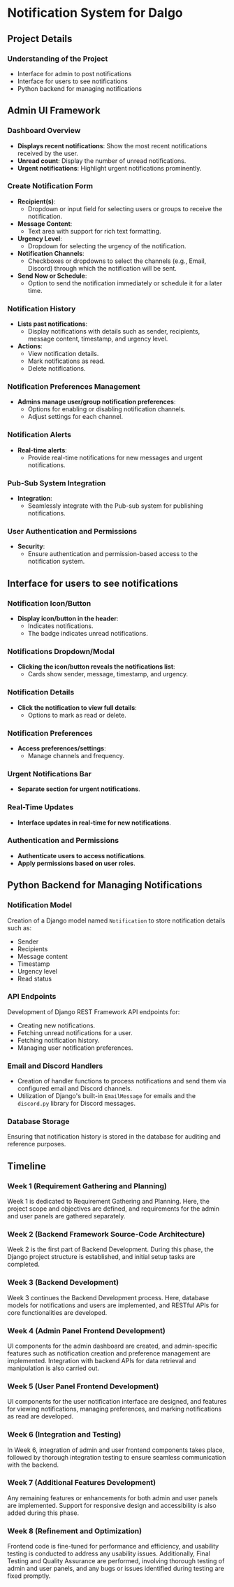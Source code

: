 # Notification System for Dalgo

## Project Details

### Understanding of the Project
- Interface for admin to post notifications
- Interface for users to see notifications
- Python backend for managing notifications

## Admin UI Framework

### Dashboard Overview

- **Displays recent notifications**: Show the most recent notifications received by the user.
- **Unread count**: Display the number of unread notifications.
- **Urgent notifications**: Highlight urgent notifications prominently.

### Create Notification Form

- **Recipient(s)**: 
  - Dropdown or input field for selecting users or groups to receive the notification.
- **Message Content**: 
  - Text area with support for rich text formatting.
- **Urgency Level**: 
  - Dropdown for selecting the urgency of the notification.
- **Notification Channels**: 
  - Checkboxes or dropdowns to select the channels (e.g., Email, Discord) through which the notification will be sent.
- **Send Now or Schedule**: 
  - Option to send the notification immediately or schedule it for a later time.

### Notification History

- **Lists past notifications**: 
  - Display notifications with details such as sender, recipients, message content, timestamp, and urgency level.
- **Actions**: 
  - View notification details.
  - Mark notifications as read.
  - Delete notifications.

### Notification Preferences Management

- **Admins manage user/group notification preferences**: 
  - Options for enabling or disabling notification channels.
  - Adjust settings for each channel.

### Notification Alerts

- **Real-time alerts**: 
  - Provide real-time notifications for new messages and urgent notifications.

### Pub-Sub System Integration

- **Integration**: 
  - Seamlessly integrate with the Pub-sub system for publishing notifications.

### User Authentication and Permissions

- **Security**: 
  - Ensure authentication and permission-based access to the notification system.

## Interface for users to see notifications

### Notification Icon/Button

- **Display icon/button in the header**: 
  - Indicates notifications.
  - The badge indicates unread notifications.

### Notifications Dropdown/Modal

- **Clicking the icon/button reveals the notifications list**: 
  - Cards show sender, message, timestamp, and urgency.

### Notification Details

- **Click the notification to view full details**: 
  - Options to mark as read or delete.

### Notification Preferences

- **Access preferences/settings**: 
  - Manage channels and frequency.

### Urgent Notifications Bar

- **Separate section for urgent notifications**.

### Real-Time Updates

- **Interface updates in real-time for new notifications**.

### Authentication and Permissions

- **Authenticate users to access notifications**.
- **Apply permissions based on user roles**.

## Python Backend for Managing Notifications

### Notification Model
Creation of a Django model named `Notification` to store notification details such as:
- Sender
- Recipients
- Message content
- Timestamp
- Urgency level
- Read status

### API Endpoints
Development of Django REST Framework API endpoints for:
- Creating new notifications.
- Fetching unread notifications for a user.
- Fetching notification history.
- Managing user notification preferences.

### Email and Discord Handlers
- Creation of handler functions to process notifications and send them via configured email and Discord channels.
- Utilization of Django's built-in `EmailMessage` for emails and the `discord.py` library for Discord messages.

### Database Storage
Ensuring that notification history is stored in the database for auditing and reference purposes.

## Timeline

### Week 1 (Requirement Gathering and Planning)

Week 1 is dedicated to Requirement Gathering and Planning. Here, the project scope and objectives are defined, and requirements for the admin and user panels are gathered separately.

### Week 2 (Backend Framework Source-Code Architecture)

Week 2 is the first part of Backend Development. During this phase, the Django project structure is established, and initial setup tasks are completed.

### Week 3 (Backend Development)

Week 3 continues the Backend Development process. Here, database models for notifications and users are implemented, and RESTful APIs for core functionalities are developed.

### Week 4 (Admin Panel Frontend Development)

UI components for the admin dashboard are created, and admin-specific features such as notification creation and preference management are implemented. Integration with backend APIs for data retrieval and manipulation is also carried out.

### Week 5 (User Panel Frontend Development)

UI components for the user notification interface are designed, and features for viewing notifications, managing preferences, and marking notifications as read are developed.

### Week 6 (Integration and Testing)

In Week 6, integration of admin and user frontend components takes place, followed by thorough integration testing to ensure seamless communication with the backend.

### Week 7 (Additional Features Development)

Any remaining features or enhancements for both admin and user panels are implemented. Support for responsive design and accessibility is also added during this phase.

### Week 8 (Refinement and Optimization)

Frontend code is fine-tuned for performance and efficiency, and usability testing is conducted to address any usability issues. Additionally, Final Testing and Quality Assurance are performed, involving thorough testing of admin and user panels, and any bugs or issues identified during testing are fixed promptly.

